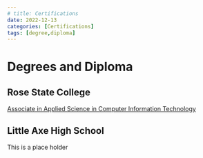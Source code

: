 ```yaml
---
# title: Certifications
date: 2022-12-13
categories: [Certifications]
tags: [degree,diploma]
---
```


# Degrees and Diploma

## Rose State College

[Associate in Applied Science in Computer Information Technology](../PDF-Doc-Folder/AAS-DBDEV-Degree.pdf)

## Little Axe High School

This is a place holder
